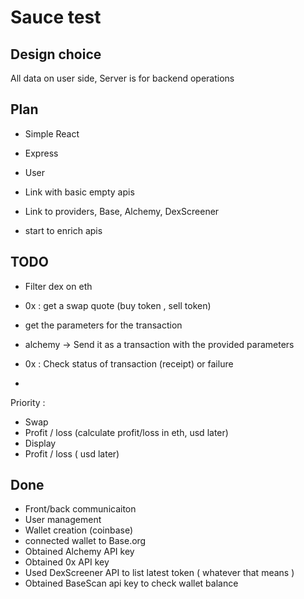 # Sauce test

## Design choice

All data on user side,
Server is for backend operations

## Plan

- Simple React
- Express
- User

- Link with basic empty apis
- Link to providers, Base, Alchemy, DexScreener

- start to enrich apis

## TODO

- Filter dex on eth

- 0x : get a swap quote (buy token , sell token)
- get the parameters for the transaction

- alchemy -> Send it as a transaction with the provided parameters
- 0x : Check status of transaction (receipt) or failure
-

Priority :

- Swap
- Profit / loss (calculate profit/loss in eth, usd later)
- Display
- Profit / loss ( usd later)

## Done

- Front/back communicaiton
- User management
- Wallet creation (coinbase)
- connected wallet to Base.org
- Obtained Alchemy API key
- Obtained 0x API key
- Used DexScreener API to list latest token ( whatever that means )
- Obtained BaseScan api key to check wallet balance